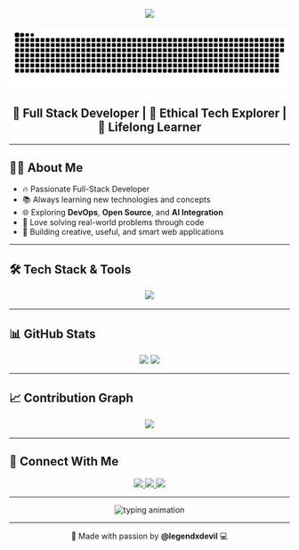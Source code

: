 <!-- Aesthetic GitHub Profile README for @legendxdevil -->

<p align="center">
  <img src="https://capsule-render.vercel.app/api?type=waving&height=120&text=Hi%20I'm%20Nandkishor%20Soni!%20👋&fontAlign=50&fontColor=FFFFFF&fontSize=24&color=gradient"/>
</p>

<p align="center">
  <img src="https://raw.githubusercontent.com/legendxdevil/legendxdevil/output/snake.svg" alt="Animated snake" />
</p>

<h2 align="center">🚀 Full Stack Developer | 🔐 Ethical Tech Explorer | 🎯 Lifelong Learner</h2>

---

## 👨‍💼 About Me

- 🔥 Passionate Full-Stack Developer  
- 📚 Always learning new technologies and concepts  
- 🌐 Exploring **DevOps**, **Open Source**, and **AI Integration**  
- 🧠 Love solving real-world problems through code  
- 🎨 Building creative, useful, and smart web applications  

---

## 🛠️ Tech Stack & Tools

<p align="center">
  <img src="https://skillicons.dev/icons?i=js,html,css,react,nodejs,java,c,mysql,git,github,figma,photoshop" />
</p>

---

## 📊 GitHub Stats

<p align="center">
  <img src="https://github-readme-stats.vercel.app/api?username=legendxdevil&show_icons=true&theme=tokyonight" height="160"/>
  <img src="https://github-readme-streak-stats.herokuapp.com/?user=legendxdevil&theme=tokyonight" height="160"/>
</p>

---

## 📈 Contribution Graph

<p align="center">
  <img src="https://github-readme-activity-graph.vercel.app/graph?username=legendxdevil&theme=react-dark" />
</p>

---

## 🔗 Connect With Me

<p align="center">
  <a href="https://www.linkedin.com/in/YOUR-LINKEDIN-HERE/" target="_blank">
    <img src="https://img.shields.io/badge/LinkedIn-blue?style=for-the-badge&logo=linkedin"/>
  </a>
  <a href="https://www.youtube.com/YOUR-CHANNEL-HERE" target="_blank">
    <img src="https://img.shields.io/badge/YouTube-red?style=for-the-badge&logo=youtube"/>
  </a>
  <a href="https://twitter.com/YOUR-TWITTER-HANDLE" target="_blank">
    <img src="https://img.shields.io/badge/Twitter-blue?style=for-the-badge&logo=twitter"/>
  </a>
</p>

---

<p align="center">
  <img src="https://readme-typing-svg.demolab.com?font=Fira+Code&size=22&duration=4000&pause=800&color=FF6B81&center=true&vCenter=true&width=500&lines=Code.+Automate.+Innovate.;Always+Learning.+Always+Coding." alt="typing animation"/>
</p>

---

<p align="center">🌟 Made with passion by <strong>@legendxdevil</strong> 💻</p>
